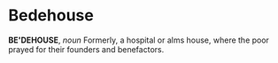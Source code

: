 # Bedehouse

**BE'DEHOUSE**, _noun_ Formerly, a hospital or alms house, where the poor prayed for their founders and benefactors.